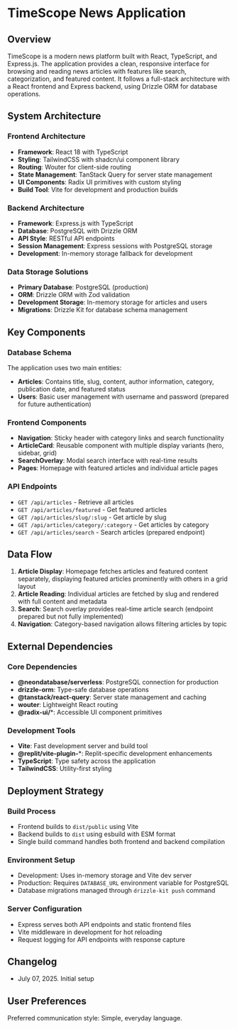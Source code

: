 # TimeScope News Application

## Overview

TimeScope is a modern news platform built with React, TypeScript, and Express.js. The application provides a clean, responsive interface for browsing and reading news articles with features like search, categorization, and featured content. It follows a full-stack architecture with a React frontend and Express backend, using Drizzle ORM for database operations.

## System Architecture

### Frontend Architecture
- **Framework**: React 18 with TypeScript
- **Styling**: TailwindCSS with shadcn/ui component library
- **Routing**: Wouter for client-side routing
- **State Management**: TanStack Query for server state management
- **UI Components**: Radix UI primitives with custom styling
- **Build Tool**: Vite for development and production builds

### Backend Architecture
- **Framework**: Express.js with TypeScript
- **Database**: PostgreSQL with Drizzle ORM
- **API Style**: RESTful API endpoints
- **Session Management**: Express sessions with PostgreSQL storage
- **Development**: In-memory storage fallback for development

### Data Storage Solutions
- **Primary Database**: PostgreSQL (production)
- **ORM**: Drizzle ORM with Zod validation
- **Development Storage**: In-memory storage for articles and users
- **Migrations**: Drizzle Kit for database schema management

## Key Components

### Database Schema
The application uses two main entities:
- **Articles**: Contains title, slug, content, author information, category, publication date, and featured status
- **Users**: Basic user management with username and password (prepared for future authentication)

### Frontend Components
- **Navigation**: Sticky header with category links and search functionality
- **ArticleCard**: Reusable component with multiple display variants (hero, sidebar, grid)
- **SearchOverlay**: Modal search interface with real-time results
- **Pages**: Homepage with featured articles and individual article pages

### API Endpoints
- `GET /api/articles` - Retrieve all articles
- `GET /api/articles/featured` - Get featured articles
- `GET /api/articles/slug/:slug` - Get article by slug
- `GET /api/articles/category/:category` - Get articles by category
- `GET /api/articles/search` - Search articles (prepared endpoint)

## Data Flow

1. **Article Display**: Homepage fetches articles and featured content separately, displaying featured articles prominently with others in a grid layout
2. **Article Reading**: Individual articles are fetched by slug and rendered with full content and metadata
3. **Search**: Search overlay provides real-time article search (endpoint prepared but not fully implemented)
4. **Navigation**: Category-based navigation allows filtering articles by topic

## External Dependencies

### Core Dependencies
- **@neondatabase/serverless**: PostgreSQL connection for production
- **drizzle-orm**: Type-safe database operations
- **@tanstack/react-query**: Server state management and caching
- **wouter**: Lightweight React routing
- **@radix-ui/***: Accessible UI component primitives

### Development Tools
- **Vite**: Fast development server and build tool
- **@replit/vite-plugin-***: Replit-specific development enhancements
- **TypeScript**: Type safety across the application
- **TailwindCSS**: Utility-first styling

## Deployment Strategy

### Build Process
- Frontend builds to `dist/public` using Vite
- Backend builds to `dist` using esbuild with ESM format
- Single build command handles both frontend and backend compilation

### Environment Setup
- Development: Uses in-memory storage and Vite dev server
- Production: Requires `DATABASE_URL` environment variable for PostgreSQL
- Database migrations managed through `drizzle-kit push` command

### Server Configuration
- Express serves both API endpoints and static frontend files
- Vite middleware in development for hot reloading
- Request logging for API endpoints with response capture

## Changelog
- July 07, 2025. Initial setup

## User Preferences

Preferred communication style: Simple, everyday language.
